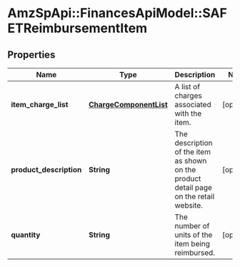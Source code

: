 # AmzSpApi::FinancesApiModel::SAFETReimbursementItem

## Properties
Name | Type | Description | Notes
------------ | ------------- | ------------- | -------------
**item_charge_list** | [**ChargeComponentList**](ChargeComponentList.md) | A list of charges associated with the item. | [optional] 
**product_description** | **String** | The description of the item as shown on the product detail page on the retail website. | [optional] 
**quantity** | **String** | The number of units of the item being reimbursed. | [optional] 


